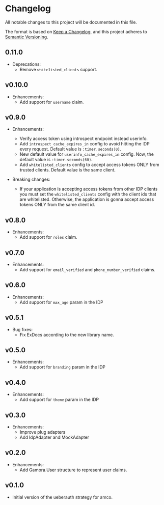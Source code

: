 # Changelog

All notable changes to this project will be documented in this file.

The format is based on [Keep a Changelog](https://keepachangelog.com/en/1.0.0/),
and this project adheres to [Semantic Versioning](https://semver.org/spec/v2.0.0.html).

## 0.11.0

* Deprecations:
  * Remove `whitelisted_clients` support.

## v0.10.0

* Enhancements:
  * Add support for `username` claim.

## v0.9.0

* Enhancements:
  * Verify access token using introspect endpoint instead userinfo.
  * Add `introspect_cache_expires_in` config to avoid hitting the IDP
    every request. Default value is `:timer.seconds(0)`.
  * New default value for `userinfo_cache_expires_in` config. Now,
    the default value is `:timer.seconds(60)`.
  * Add `whitelisted_clients` config to accept access tokens ONLY
    from trusted clients. Default value is the same client.

* Breaking changes:
  * If your application is accepting access tokens from other IDP
    clients you must set the `whitelisted_clients` config with
    the client ids that are whitelisted. Otherwise, the application
    is gonna accept access tokens ONLY from the same client id.

## v0.8.0

* Enhancements:
  * Add support for `roles` claim.

## v0.7.0

* Enhancements:
  * Add support for `email_verified` and `phone_number_verified` claims.

## v0.6.0

* Enhancements:
  * Add support for `max_age` param in the IDP

## v0.5.1

* Bug fixes:
  * Fix ExDocs according to the new library name.

## v0.5.0

* Enhancements:
  * Add support for `branding` param in the IDP

## v0.4.0

* Enhancements:
  * Add support for `theme` param in the IDP

## v0.3.0

* Enhancements:
  * Improve plug adapters
  * Add IdpAdapter and MockAdapter

## v0.2.0

* Enhancements:
  * Add Gamora.User structure to represent user claims.

## v0.1.0

* Initial version of the ueberauth strategy for amco.
